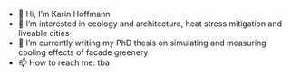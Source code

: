 - 👋 Hi, I’m Karin Hoffmann
- 👀 I’m interested in ecology and architecture, heat stress mitigation and liveable cities 
- 🌱 I’m currently writing my PhD thesis on simulating and measuring cooling effects of facade greenery 
- 📫 How to reach me: tba

<!---
karinhoffmann/karinhoffmann is a ✨ special ✨ repository because its `README.md` (this file) appears on your GitHub profile.
You can click the Preview link to take a look at your changes.
--->
